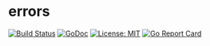 errors
======

[![Build Status](https://travis-ci.org/adrg/errors.svg?branch=master)](https://travis-ci.org/adrg/errors)
[![GoDoc](http://img.shields.io/badge/godoc-reference-blue.svg?style=flat-square)](https://godoc.org/github.com/adrg/errors)
[![License: MIT](http://img.shields.io/badge/license-MIT-red.svg?style=flat-square)](http://opensource.org/licenses/MIT)
[![Go Report Card](https://goreportcard.com/badge/github.com/adrg/errors)](https://goreportcard.com/report/github.com/adrg/errors)
